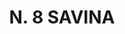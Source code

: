 ---
title: "N. 8 SAVINA"
plant-name: "N. 8"
plant-number: "008"
plant-img1: "/assets/img/plant008_verso.jpg"
plant-img2: "/assets/img/plant008.jpg"
plant-xml: "/assets/xml/plant008.xml"
plant-title: "N. 8 SAVINA"
plant-taxon-link1: "http://www.worldfloraonline.org/taxon/wfo-0000354994"
plant-taxon-link2: "http://www.worldfloraonline.org/taxon/wfo-0000355663"
plant-taxon-content1: "[I. Juniperus Sabina L.]"
plant-taxon-content2: "[II, Juniperus phoenicea L."
layout: single-xml=m
---